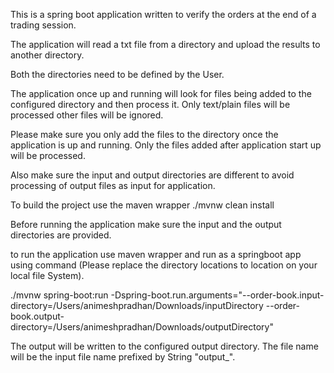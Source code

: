 This is a spring boot application written to verify the orders at the end of a trading session.

The application will read a txt file from a directory and upload the results to another directory.

Both the directories need to be defined by the User.

The application once up and running will look for files being added to the configured directory and then process it.
Only text/plain files will be processed other files will be ignored.

Please make sure you only add the files to the directory once the application is up and running. 
Only the files added after application start up will be processed.

Also make sure the input and output directories are different to avoid processing of output files as input for application.


To build the project use the maven wrapper ./mvnw clean install

Before running the application make sure the input and the output directories are provided.

to run the application use maven wrapper and run as a springboot app using command (Please replace the directory locations to location on your local file System).

./mvnw spring-boot:run -Dspring-boot.run.arguments="--order-book.input-directory=/Users/animeshpradhan/Downloads/inputDirectory --order-book.output-directory=/Users/animeshpradhan/Downloads/outputDirectory"

The output will be written to the configured output directory. The file name will be the input file name prefixed by String "output_".